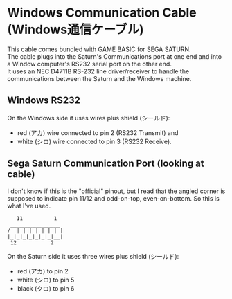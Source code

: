 # Windows Communication Cable (Windows通信ケーブル)
This cable comes bundled with GAME BASIC for SEGA SATURN.<br>
The cable plugs into the Saturn's Communications port at one end and into a Window computer's RS232 serial port on the other end.<br>
It uses an NEC D4711B RS-232 line driver/receiver to handle the communications between the Saturn and the Windows machine.<br>

## Windows RS232
On the Windows side it uses wires plus shield (シールド):<br>
- red (アカ) wire connected to pin 2 (RS232 Transmit) and 
- white (シロ) wire connected to pin 3 (RS232 Receive).<br>

## Sega Saturn Communication Port (looking at cable)
I don't know if this is the "official" pinout, but I read that the angled corner is supposed to indicate pin 11/12 and odd-on-top, even-on-bottom.  So this is what I've used.<br>
```
   11          1
 ________________
/  | | | | | | | |
|_|_|_|_|_|_|_|__|
 12           2
```
On the Saturn side it uses three wires plus shield (シールド):<br>
- red (アカ) to pin 2
- white (シロ) to pin 5
- black (クロ) to pin 6
